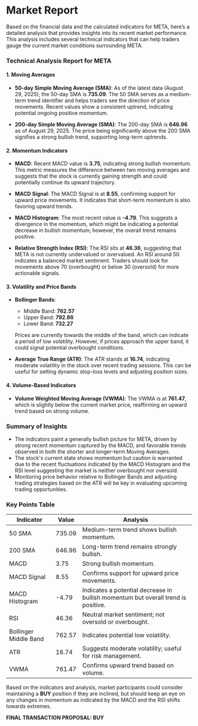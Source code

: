 # Market Report

Based on the financial data and the calculated indicators for META, here’s a detailed analysis that provides insights into its recent market performance. This analysis includes several technical indicators that can help traders gauge the current market conditions surrounding META.

### Technical Analysis Report for META

#### 1. Moving Averages
- **50-day Simple Moving Average (SMA)**: As of the latest data (August 29, 2025), the 50-day SMA is **735.09**. The 50 SMA serves as a medium-term trend identifier and helps traders see the direction of price movements. Recent values show a consistent uptrend, indicating potential ongoing positive momentum.
  
- **200-day Simple Moving Average (SMA)**: The 200-day SMA is **646.96** as of August 29, 2025. The price being significantly above the 200 SMA signifies a strong bullish trend, supporting long-term uptrends.

#### 2. Momentum Indicators
- **MACD**: Recent MACD value is **3.75**, indicating strong bullish momentum. This metric measures the difference between two moving averages and suggests that the stock is currently gaining strength and could potentially continue its upward trajectory.
  
- **MACD Signal**: The MACD Signal is at **8.55**, confirming support for upward price movements. It indicates that short-term momentum is also favoring upward trends.
  
- **MACD Histogram**: The most recent value is **-4.79**. This suggests a divergence in the momentum, which might be indicating a potential decrease in bullish momentum; however, the overall trend remains positive.

- **Relative Strength Index (RSI)**: The RSI sits at **46.36**, suggesting that META is not currently undervalued or overvalued. An RSI around 50 indicates a balanced market sentiment. Traders should look for movements above 70 (overbought) or below 30 (oversold) for more actionable signals.

#### 3. Volatility and Price Bands
- **Bollinger Bands**: 
  - Middle Band: **762.57**
  - Upper Band: **792.86**
  - Lower Band: **732.27**
  
  Prices are currently towards the middle of the band, which can indicate a period of low volatility. However, if prices approach the upper band, it could signal potential overbought conditions.

- **Average True Range (ATR)**: The ATR stands at **16.74**, indicating moderate volatility in the stock over recent trading sessions. This can be useful for setting dynamic stop-loss levels and adjusting position sizes.

#### 4. Volume-Based Indicators
- **Volume Weighted Moving Average (VWMA)**: The VWMA is at **761.47**, which is slightly below the current market price, reaffirming an upward trend based on strong volume.

### Summary of Insights
- The indicators paint a generally bullish picture for META, driven by strong recent momentum captured by the MACD, and favorable trends observed in both the shorter and longer-term Moving Averages.
- The stock's current state shows momentum but caution is warranted due to the recent fluctuations indicated by the MACD Histogram and the RSI level suggesting the market is neither overbought nor oversold.
- Monitoring price behavior relative to Bollinger Bands and adjusting trading strategies based on the ATR will be key in evaluating upcoming trading opportunities.

### Key Points Table

| Indicator                       | Value            | Analysis                                                                                                                         |
|---------------------------------|------------------|----------------------------------------------------------------------------------------------------------------------------------|
| 50 SMA                          | 735.09           | Medium-term trend shows bullish momentum.                                                                                       |
| 200 SMA                         | 646.96           | Long-term trend remains strongly bullish.                                                                                        |
| MACD                            | 3.75             | Strong bullish momentum.                                                                                                         |
| MACD Signal                     | 8.55             | Confirms support for upward price movements.                                                                                    |
| MACD Histogram                  | -4.79            | Indicates a potential decrease in bullish momentum but overall trend is positive.                                               |
| RSI                             | 46.36            | Neutral market sentiment; not oversold or overbought.                                                                           |
| Bollinger Middle Band           | 762.57           | Indicates potential low volatility.                                                                                              |
| ATR                             | 16.74            | Suggests moderate volatility; useful for risk management.                                                                       |
| VWMA                            | 761.47           | Confirms upward trend based on volume.                                                                                          |

Based on the indicators and analysis, market participants could consider maintaining a **BUY** position if they are inclined, but should keep an eye on any changes in momentum as indicated by the MACD and the RSI shifts towards extremes. 

**FINAL TRANSACTION PROPOSAL: BUY**
